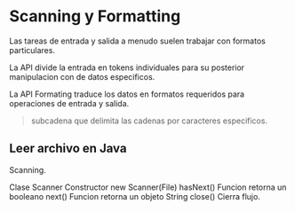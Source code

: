 # Scanning y Formatting

Las tareas de entrada y salida a menudo suelen trabajar con formatos particulares.

La API divide la entrada en tokens individuales para su posterior manipulacion con
de datos especificos.

La API Formating traduce los datos en formatos requeridos para operaciones de entrada
y salida.

> subcadena que delimita las cadenas por caracteres especificos.

## Leer archivo en Java

Scanning.

Clase Scanner
    Constructor
        new Scanner(File)
    hasNext()
        Funcion retorna un booleano
    next()
        Funcion retorna un objeto String
    close()
        Cierra flujo.